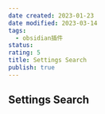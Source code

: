 ```yaml
---
date created: 2023-01-23
date modified: 2023-03-14
tags:
  - obsidian插件
status:
rating: 5
title: Settings Search
publish: true
---
```


## Settings Search

